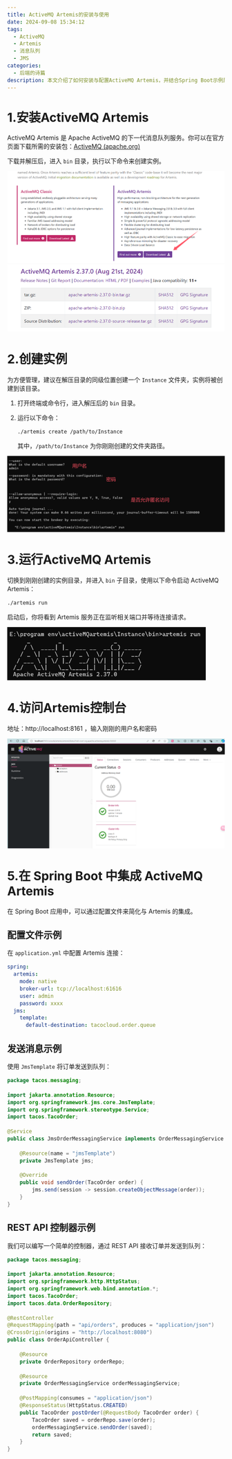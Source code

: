 ```yaml
---
title: ActiveMQ Artemis的安装与使用
date: 2024-09-08 15:34:12
tags: 
  - ActiveMQ
  - Artemis
  - 消息队列
  - JMS
categories: 
  - 后端的诗篇
description: 本文介绍了如何安装与配置ActiveMQ Artemis，并结合Spring Boot示例展示其使用方法。
---
```


#  1.安装ActiveMQ Artemis

ActiveMQ Artemis 是 Apache ActiveMQ 的下一代消息队列服务。你可以在官方页面下载所需的安装包：[ActiveMQ (apache.org)](https://activemq.apache.org/index.html)

下载并解压后，进入 `bin` 目录，执行以下命令来创建实例。

<img src="2024-09-08/image-20240908153710359.png" alt="image-20240908153710359" style="zoom:67%;" />

<img src="2024-09-08/image-20240908153756127.png" alt="image-20240908153756127" style="zoom:50%;" />

# 2.创建实例

为方便管理，建议在解压目录的同级位置创建一个 `Instance` 文件夹，实例将被创建到该目录。

1. 打开终端或命令行，进入解压后的 `bin` 目录。

2. 运行以下命令：

   ```bash
   ./artemis create /path/to/Instance
   ```

   其中，`/path/to/Instance` 为你刚刚创建的文件夹路径。

![image-20240908160811971](2024-09-08/image-20240908160811971.png)

# 3.运行ActiveMQ Artemis

切换到刚刚创建的实例目录，并进入 `bin` 子目录，使用以下命令启动 ActiveMQ Artemis：

```bash
./artemis run
```

启动后，你将看到 Artemis 服务正在监听相关端口并等待连接请求。

<img src="2024-09-08/image-20240908161017017.png" alt="image-20240908161017017" style="zoom:67%;" />

# 4.访问Artemis控制台

地址：http://localhost:8161  ，输入刚刚的用户名和密码

<img src="2024-09-08/image-20240908161153929.png" alt="image-20240908161153929" style="zoom:67%;" />

# 5.在 Spring Boot 中集成 ActiveMQ Artemis

在 Spring Boot 应用中，可以通过配置文件来简化与 Artemis 的集成。

## 配置文件示例

在 `application.yml` 中配置 Artemis 连接：

```yaml
spring:
  artemis:
    mode: native
    broker-url: tcp://localhost:61616
    user: admin
    password: xxxx
  jms:
    template:
      default-destination: tacocloud.order.queue
```

## 发送消息示例

使用 `JmsTemplate` 将订单发送到队列：

```java
package tacos.messaging;

import jakarta.annotation.Resource;
import org.springframework.jms.core.JmsTemplate;
import org.springframework.stereotype.Service;
import tacos.TacoOrder;

@Service
public class JmsOrderMessagingService implements OrderMessagingService {

    @Resource(name = "jmsTemplate")
    private JmsTemplate jms;

    @Override
    public void sendOrder(TacoOrder order) {
        jms.send(session -> session.createObjectMessage(order));
    }
}
```

## REST API 控制器示例

我们可以编写一个简单的控制器，通过 REST API 接收订单并发送到队列：

```java
package tacos.messaging;

import jakarta.annotation.Resource;
import org.springframework.http.HttpStatus;
import org.springframework.web.bind.annotation.*;
import tacos.TacoOrder;
import tacos.data.OrderRepository;

@RestController
@RequestMapping(path = "api/orders", produces = "application/json")
@CrossOrigin(origins = "http://localhost:8080")
public class OrderApiController {

    @Resource
    private OrderRepository orderRepo;

    @Resource
    private OrderMessagingService orderMessagingService;

    @PostMapping(consumes = "application/json")
    @ResponseStatus(HttpStatus.CREATED)
    public TacoOrder postOrder(@RequestBody TacoOrder order) {
        TacoOrder saved = orderRepo.save(order);
        orderMessagingService.sendOrder(saved);
        return saved;
    }
}
```
